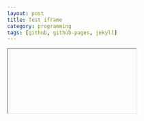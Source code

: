 ```yaml
---
layout: post
title: Test iframe
category: programming
tags: [github, github-pages, jekyll]
---
```


<iframe> src="http://nbviewer.ipython.org/3835181/" width="800" height="1500"></iframe>
